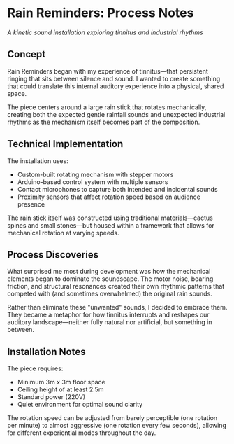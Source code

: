 # Rain Reminders: Process Notes

*A kinetic sound installation exploring tinnitus and industrial rhythms*

## Concept

Rain Reminders began with my experience of tinnitus—that persistent ringing that sits between silence and sound. I wanted to create something that could translate this internal auditory experience into a physical, shared space.

The piece centers around a large rain stick that rotates mechanically, creating both the expected gentle rainfall sounds and unexpected industrial rhythms as the mechanism itself becomes part of the composition.

## Technical Implementation

The installation uses:
- Custom-built rotating mechanism with stepper motors
- Arduino-based control system with multiple sensors
- Contact microphones to capture both intended and incidental sounds
- Proximity sensors that affect rotation speed based on audience presence

The rain stick itself was constructed using traditional materials—cactus spines and small stones—but housed within a framework that allows for mechanical rotation at varying speeds.

## Process Discoveries

What surprised me most during development was how the mechanical elements began to dominate the soundscape. The motor noise, bearing friction, and structural resonances created their own rhythmic patterns that competed with (and sometimes overwhelmed) the original rain sounds.

Rather than eliminate these "unwanted" sounds, I decided to embrace them. They became a metaphor for how tinnitus interrupts and reshapes our auditory landscape—neither fully natural nor artificial, but something in between.

## Installation Notes

The piece requires:
- Minimum 3m x 3m floor space
- Ceiling height of at least 2.5m
- Standard power (220V)
- Quiet environment for optimal sound clarity

The rotation speed can be adjusted from barely perceptible (one rotation per minute) to almost aggressive (one rotation every few seconds), allowing for different experiential modes throughout the day.
